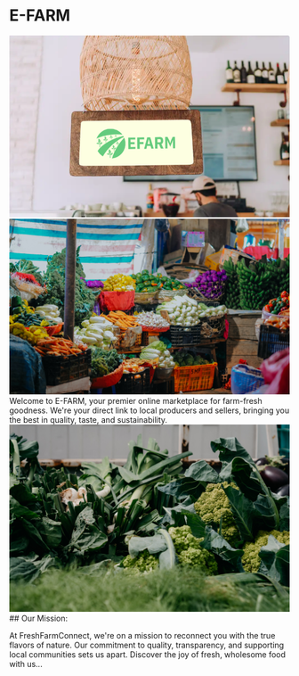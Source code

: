 # E-FARM

<img src="https://github.com/Innocentsax/FULL_STACK_PROJECTS/blob/main/Efarm/images/about-img.jpg">



<img src="https://github.com/Innocentsax/FULL_STACK_PROJECTS/blob/main/Efarm/images/pexels-min-an-1093837.jpg">
Welcome to E-FARM, your premier online marketplace for 
farm-fresh goodness. We're your direct link to local producers and sellers, 
bringing you the best in quality, taste, and sustainability.



<img src="https://github.com/Innocentsax/FULL_STACK_PROJECTS/blob/main/Efarm/images/slider-bg.jpg">
## Our Mission:

At FreshFarmConnect, we're on a mission to reconnect you with 
the true flavors of nature. Our commitment to quality, transparency, 
and supporting local communities sets us apart. Discover the joy of 
fresh, wholesome food with us...
